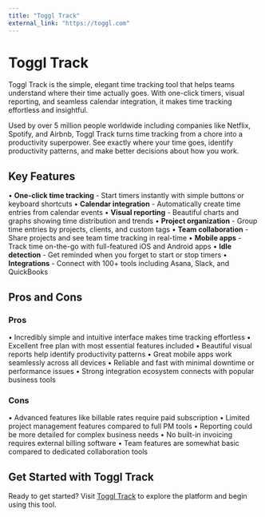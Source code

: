 ```yaml
---
title: "Toggl Track"
external_link: "https://toggl.com"
---
```


# Toggl Track

Toggl Track is the simple, elegant time tracking tool that helps teams understand where their time actually goes. With one-click timers, visual reporting, and seamless calendar integration, it makes time tracking effortless and insightful.

Used by over 5 million people worldwide including companies like Netflix, Spotify, and Airbnb, Toggl Track turns time tracking from a chore into a productivity superpower. See exactly where your time goes, identify productivity patterns, and make better decisions about how you work.

## Key Features

• **One-click time tracking** - Start timers instantly with simple buttons or keyboard shortcuts
• **Calendar integration** - Automatically create time entries from calendar events
• **Visual reporting** - Beautiful charts and graphs showing time distribution and trends
• **Project organization** - Group time entries by projects, clients, and custom tags
• **Team collaboration** - Share projects and see team time tracking in real-time
• **Mobile apps** - Track time on-the-go with full-featured iOS and Android apps
• **Idle detection** - Get reminded when you forget to start or stop timers
• **Integrations** - Connect with 100+ tools including Asana, Slack, and QuickBooks

## Pros and Cons

### Pros
• Incredibly simple and intuitive interface makes time tracking effortless
• Excellent free plan with most essential features included
• Beautiful visual reports help identify productivity patterns
• Great mobile apps work seamlessly across all devices
• Reliable and fast with minimal downtime or performance issues
• Strong integration ecosystem connects with popular business tools

### Cons
• Advanced features like billable rates require paid subscription
• Limited project management features compared to full PM tools
• Reporting could be more detailed for complex business needs
• No built-in invoicing requires external billing software
• Team features are somewhat basic compared to dedicated collaboration tools

## Get Started with Toggl Track

Ready to get started? Visit [Toggl Track](https://toggl.com) to explore the platform and begin using this tool.